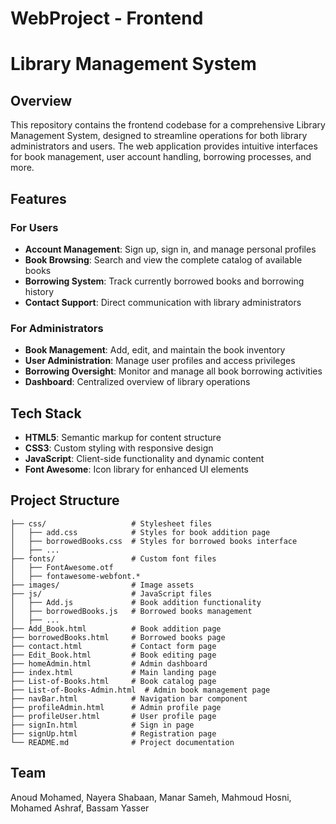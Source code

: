 # WebProject - Frontend
# Library Management System 

## Overview
This repository contains the frontend codebase for a comprehensive Library Management System, designed to streamline operations for both library administrators and users. The web application provides intuitive interfaces for book management, user account handling, borrowing processes, and more.

## Features

### For Users
- **Account Management**: Sign up, sign in, and manage personal profiles
- **Book Browsing**: Search and view the complete catalog of available books
- **Borrowing System**: Track currently borrowed books and borrowing history
- **Contact Support**: Direct communication with library administrators

### For Administrators
- **Book Management**: Add, edit, and maintain the book inventory
- **User Administration**: Manage user profiles and access privileges
- **Borrowing Oversight**: Monitor and manage all book borrowing activities
- **Dashboard**: Centralized overview of library operations

## Tech Stack
- **HTML5**: Semantic markup for content structure
- **CSS3**: Custom styling with responsive design
- **JavaScript**: Client-side functionality and dynamic content
- **Font Awesome**: Icon library for enhanced UI elements

## Project Structure

```
├── css/                   # Stylesheet files
│   ├── add.css            # Styles for book addition page
│   ├── borrowedBooks.css  # Styles for borrowed books interface
│   ├── ...
├── fonts/                 # Custom font files
│   ├── FontAwesome.otf
│   ├── fontawesome-webfont.*
├── images/                # Image assets
├── js/                    # JavaScript files
│   ├── Add.js             # Book addition functionality
│   ├── borrowedBooks.js   # Borrowed books management
│   ├── ...
├── Add_Book.html          # Book addition page
├── borrowedBooks.html     # Borrowed books page
├── contact.html           # Contact form page
├── Edit_Book.html         # Book editing page
├── homeAdmin.html         # Admin dashboard
├── index.html             # Main landing page
├── List-of-Books.html     # Book catalog page
├── List-of-Books-Admin.html  # Admin book management page
├── navBar.html            # Navigation bar component
├── profileAdmin.html      # Admin profile page
├── profileUser.html       # User profile page
├── signIn.html            # Sign in page
├── signUp.html            # Registration page
└── README.md              # Project documentation
```



## Team
Anoud Mohamed,
Nayera Shabaan,
Manar Sameh,
Mahmoud Hosni,
Mohamed Ashraf, 
Bassam Yasser
